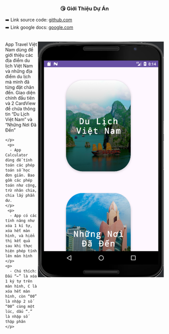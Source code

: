 
<div align="center">
  <h3>😘 Giới Thiệu Dự Án</h3>
</div>

<div width="100%">
  <span>
    ➡️ Link source code:  
  <span>
    <a target="_blank" href="https://github.com/dongpy78/63133727-AndroidProgramming/tree/main/Cau2_TravelVietNam">github.com</a>
  </span
</span>
</div>

<div width="100%">
  <span>
    ➡️ Link google docs: 
  <span>
    <a target="_blank" href="https://docs.google.com/document/d/1AOeAZDzSkdBgv_eUvWsNIC3YFwWK9_daXqRZ3MtnzuI/edit?usp=sharing">google.com</a>
  </span>
</span>
</div>

<br/>

<div>
  <img align="right" alt="Bred the penguin chillin' by the fire." height="auto" width="400" src="https://github.com/dongpy78/Image-github/blob/main/image/image_kiemtra_didong/Screenshot%202024-03-25%20201411.png" />

  <div>
    <p>
      App Travel Việt Nam dùng để giới thiệu các địa điểm du lịch Việt Nam và những địa điểm du lịch mà mình đã từng đặt chân đến.
      Giao diện chính đầu tiên và 2 CardView để chứa thông tin “Du Lịch Việt Nam” và “Những Nơi Đã Đến”
   
    </p>
     <p>
      - App Calculator dùng để tính toán các phép toán số học đơn giản. Bao gồm các phép toán như cộng, trừ nhân chia, chia lấy phần dư.     
    </p>
     <p>
      - App có các tính năng như xóa 1 kí tự, xóa hết màn hình, và hiển thị kết quả sau khi thực hiện phép tính lên màn hình 
    </p>
    <p>
      - Chú thích: Dấu “←” là xóa 1 ký tự trên màn hình, C là xóa hết màn hình, còn “00” là nhập 2 số “00” cùng một lúc, dấu “.” là nhập số thập phân
    </p>



    
    

    
  </div>
  
</div>
